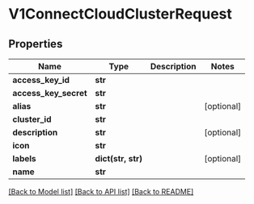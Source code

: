 # V1ConnectCloudClusterRequest

## Properties
Name | Type | Description | Notes
------------ | ------------- | ------------- | -------------
**access_key_id** | **str** |  | 
**access_key_secret** | **str** |  | 
**alias** | **str** |  | [optional] 
**cluster_id** | **str** |  | 
**description** | **str** |  | [optional] 
**icon** | **str** |  | 
**labels** | **dict(str, str)** |  | [optional] 
**name** | **str** |  | 

[[Back to Model list]](../vela-client/README.md#documentation-for-models) [[Back to API list]](../vela-client/README.md#documentation-for-api-endpoints) [[Back to README]](../vela-client/README.md)

